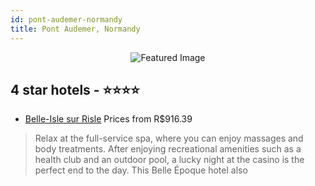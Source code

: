```yaml
---
id: pont-audemer-normandy
title: Pont Audemer, Normandy
---
```


<center><img src="https://i.travelapi.com/hotels/3000000/2690000/2685200/2685182/ea0c3084_z.jpg" alt="Featured Image" /></center>


##  4 star hotels - ⭐️⭐️⭐️⭐️

-    [Belle-Isle sur Risle](https://us.hurb.com/hotels/pont-audemer/belle-isle-sur-risle-JNP-JP256484?cmp=18055) Prices from R$916.39
   > Relax at the full-service spa, where you can enjoy massages and body treatments. After enjoying recreational amenities such as a health club and an outdoor pool, a lucky night at the casino is the perfect end to the day. This Belle Époque hotel also 
